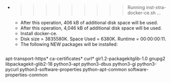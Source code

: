* >>>>>>>>> Running inst-xtra-docker-ce.sh ...
  * After this operation, 406 kB of additional disk space will be used.
  * After this operation, 4,046 kB of additional disk space will be used.
  * Install docker-ce.
  * Disk size = 3835580K. Space Used = 6380K. Runtime = 00:00:00:11.
  * The following NEW packages will be installed:
  ```bash
apt-transport-https* ca-certificates* curl* gir1.2-packagekitglib-1.0 gnupg2
libpackagekit-glib2-18 python3-apt python3-dbus python3-gi python3-pycurl
python3-software-properties python-apt-common software-properties-common
  ```

